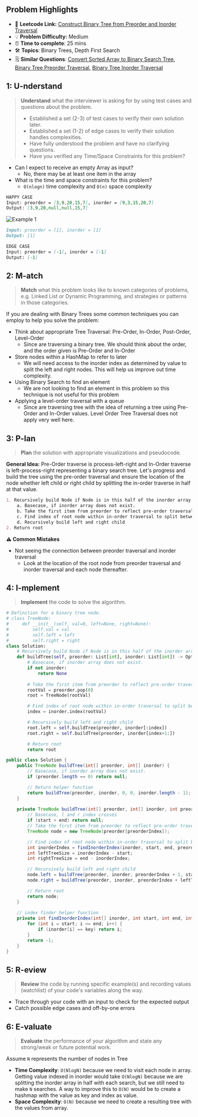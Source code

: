 ## Problem Highlights

* 🔗 **Leetcode Link:** [Construct Binary Tree from Preorder and Inorder Traversal](https://leetcode.com/problems/construct-binary-tree-from-preorder-and-inorder-traversal/)
* 💡 **Problem Difficulty:** Medium
* ⏰ **Time to complete**: 25 mins
* 🛠️ **Topics**: Binary Trees, Depth First Search
* 🗒️ **Similar Questions**: [Convert Sorted Array to Binary Search Tree](https://leetcode.com/problems/convert-sorted-array-to-binary-search-tree/), [Binary Tree Preorder Traversal](https://leetcode.com/problems/binary-tree-preorder-traversal/), [Binary Tree Inorder Traversal](https://leetcode.com/problems/binary-tree-inorder-traversal/)

## 1: U-nderstand
 
> **Understand** what the interviewer is asking for by using test cases and questions about the problem.
> 
> - Established a set (2-3) of test cases to verify their own solution later.
> - Established a set (1-2) of edge cases to verify their solution handles complexities.
> - Have fully understood the problem and have no clarifying questions.
> - Have you verified any Time/Space Constraints for this problem?

- Can I expect to receive an empty Array as input?
  - No, there may be at least one item in the array
- What is the time and space constraints for this problem?
    - `O(nlogn)` time complexity and `O(n)` space complexity
   
```markdown
HAPPY CASE
Input: preorder = [3,9,20,15,7], inorder = [9,3,15,20,7]
Output: [3,9,20,null,null,15,7]
```

![Example 1](https://assets.leetcode.com/uploads/2021/02/19/tree.jpg)

```markdown
Input: preorder = [1], inorder = [1]
Output: [1]

EDGE CASE
Input: preorder = [-1], inorder = [-1]
Output: [-1]
```   
    
## 2: M-atch

> **Match** what this problem looks like to known categories of problems, e.g. Linked List or Dynamic Programming, and strategies or patterns in those categories.

If you are dealing with Binary Trees some common techniques you can employ to help you solve the problem:

- Think about appropriate Tree Traversal: Pre-Order, In-Order, Post-Order, Level-Order
    - Since are traversing a binary tree. We should think about the order, and the order given is Pre-Order and In-Order
- Store nodes within a HashMap to refer to later
    - We will need access to the inorder index as determined by value to split the left and right nodes. This will help us improve out time complexity. 
- Using Binary Search to find an element
    - We are not looking to find an element in this problem so this technique is not useful for this problem
- Applying a level-order traversal with a queue
    - Since are traversing tree with the idea of returning a tree using Pre-Order and In-Order values. Level Order Tree Traversal does not apply very well here.

## 3: P-lan

> **Plan** the solution with appropriate visualizations and pseudocode.

**General Idea:** Pre-Order traverse is process-left-right and In-Order traverse is left-process-right representing a binary search tree. Let's progress and build the tree using the pre-order traversal and ensure the location of the node whether left child or right child by splitting the in-order traverse in half at that value.

```markdown
1. Recursively build Node if Node is in this half of the inorder array
    a. Basecase, if inorder array does not exist.
    b. Take the first item from preorder to reflect pre-order traversal
    c. Find index of root node within in-order traversal to split between left child and right child
    d. Recursively build left and right child
2. Return root
```

**⚠️ Common Mistakes**
- Not seeing the connection between preorder traversal and inorder traversal
  - Look at the location of the root node from preorder traversal and inorder traversal and each node thereafter.

## 4: I-mplement

> **Implement** the code to solve the algorithm.

```python
# Definition for a binary tree node.
# class TreeNode:
#     def __init__(self, val=0, left=None, right=None):
#         self.val = val
#         self.left = left
#         self.right = right
class Solution:
    # Recursively build Node if Node is in this half of the inorder array
    def buildTree(self, preorder: List[int], inorder: List[int]) -> Optional[TreeNode]:
        # Basecase, if inorder array does not exist.
        if not inorder:
            return None
        
        # Take the first item from preorder to reflect pre-order traversal
        rootVal = preorder.pop(0)
        root = TreeNode(rootVal)

        # Find index of root node within in-order traversal to split between left child and right child
        index = inorder.index(rootVal)

        # Recursively build left and right child
        root.left = self.buildTree(preorder, inorder[:index])
        root.right = self.buildTree(preorder, inorder[index+1:])

        # Return root
        return root
```
```java
public class Solution {
    public TreeNode buildTree(int[] preorder, int[] inorder) {
        // Basecase, if inorder array does not exist.
        if (preorder.length == 0) return null;

        // Return helper function
        return buildTree(preorder, inorder, 0, 0, inorder.length - 1);
    }
    
    private TreeNode buildTree(int[] preorder, int[] inorder, int preorderIndex, int start, int end) {
        // Basecase, l and r index crosses
        if (start > end) return null;
        // Take the first item from preorder to reflect pre-order traversal
        TreeNode node = new TreeNode(preorder[preorderIndex]);

        // Find index of root node within in-order traversal to split between left child and right child
        int inorderIndex = findInorderIndex(inorder, start, end, preorder[preorderIndex]);
        int leftTreeSize = inorderIndex - start;
        int rightTreeSize = end - inorderIndex;

        // Recursively build left and right child
        node.left = buildTree(preorder, inorder, preorderIndex + 1, start, inorderIndex - 1);
        node.right = buildTree(preorder, inorder, preorderIndex + leftTreeSize + 1, inorderIndex + 1, end);

        // Return root
        return node;
    }
    
    // index finder helper function
    private int findInorderIndex(int[] inorder, int start, int end, int key) {
        for (int i = start; i <= end; i++) {
            if (inorder[i] == key) return i;
        }
        return -1;
    }
}
```
    
## 5: R-eview

> **Review** the code by running specific example(s) and recording values (watchlist) of your code's variables along the way.

- Trace through your code with an input to check for the expected output
- Catch possible edge cases and off-by-one errors

## 6: E-valuate

> **Evaluate** the performance of your algorithm and state any strong/weak or future potential work.

Assume `N` represents the number of nodes in Tree
    
* **Time Complexity**: `O(NlogN)` because we need to visit each node in array.  Getting value indexed in inorder would take `O(NlogN)` because we are splitting the inorder array in half with each search, but we still need to make `N` searches. A way to improve this to `O(N)` would be to create a hashmap with the value as key and index as value.  
* **Space Complexity**: `O(N)` because we need to create a resulting tree with the values from array. 